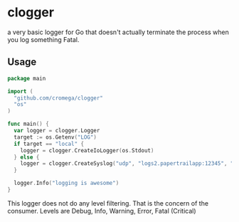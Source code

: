clogger
=======

a very basic logger for Go that doesn't actually terminate the process when you log something Fatal.

## Usage

```go
package main

import (
  "github.com/cromega/clogger"
  "os"
)

func main() {
  var logger = clogger.Logger
  target := os.Getenv("LOG")
  if target == "local" {
    logger = clogger.CreateIoLogger(os.Stdout)
  } else {
    logger = clogger.CreateSyslog("udp", "logs2.papertrailapp:12345", "app")
  }

  logger.Info("logging is awesome")
}
```

This logger does not do any level filtering. That is the concern of the consumer. Levels are Debug, Info, Warning, Error, Fatal (Critical)
